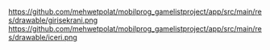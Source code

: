 https://github.com/mehwetpolat/mobilprog_gamelistproject/app/src/main/res/drawable/girisekrani.png
https://github.com/mehwetpolat/mobilprog_gamelistproject/app/src/main/res/drawable/iceri.png
